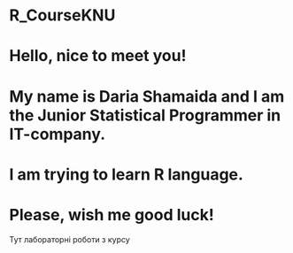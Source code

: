 # R_CourseKNU

#  Hello, nice to meet you!
#  My name is Daria Shamaida and I am the Junior Statistical Programmer in IT-company. 
#  I am trying to learn R language. 
# Please, wish me good luck!

Тут лабораторні роботи з курсу
